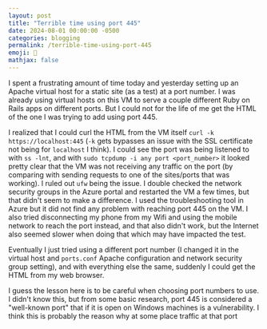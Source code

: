 ```yaml
---
layout: post
title: "Terrible time using port 445"
date: 2024-08-01 00:00:00 -0500
categories: blogging
permalink: /terrible-time-using-port-445
emoji: 🤔
mathjax: false
---
```


I spent a frustrating amount of time today and yesterday setting up an Apache virtual host for a static site (as a test) at a port number. I was already using virtual hosts on this VM to serve a couple different Ruby on Rails apps on different ports. But I could not for the life of me get the HTML of the one I was trying to add using port 445.

I realized that I could curl the HTML from the VM itself `curl -k https://localhost:445` (`-k` gets bypasses an issue with the SSL certificate not being for `localhost` I think). I could see the port was being listened to with `ss -lnt`, and with `sudo tcpdump -i any port <port_number>` it looked pretty clear that the VM was not receiving any traffic on the port (by comparing with sending requests to one of the sites/ports that was working). I ruled out `ufw` being the issue. I double checked the network security groups in the Azure portal and restarted the VM a few times, but that didn't seem to make a difference. I used the troubleshooting tool in Azure but it did not find any problem with reaching port 445 on the VM. I also tried disconnecting my phone from my Wifi and using the mobile network to reach the port instead, and that also didn't work, but the Internet also seemed slower when doing that which may have impacted the test.

Eventually I just tried using a different port number (I changed it in the virtual host and `ports.conf` Apache configuration and network security group setting), and with everything else the same, suddenly I could get the HTML from my web browser.

I guess the lesson here is to be careful when choosing port numbers to use. I didn't know this, but from some basic research, port 445 is considered a "well-known port" that if it is open on Windows machines is a vulnerability. I think this is probably the reason why at some place traffic at that port 